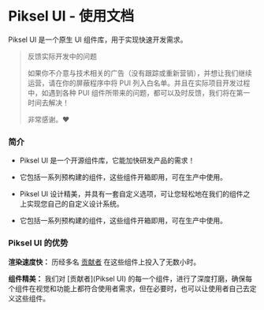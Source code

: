 # Piksel UI - 使用文档

Piksel UI 是一个原生 UI 组件库，用于实现快速开发需求。

> 反馈实际开发中的问题
>
> 如果你不介意与技术相关的广告（没有跟踪或重新营销），并想让我们继续运营，请在你的屏蔽程序中将 PUI 列入白名单。并且在实际项目开发过程中，如遇到各种 PUI 组件所带来的问题，都可以及时反馈，我们将在第一时间去解决！
>
> 非常感谢。❤️

### 简介

- Piksel UI 是一个开源组件库，它能加快研发产品的需求！

- 它包括一系列预构建的组件，这些组件开箱即用，可在生产中使用。

- Piksel UI 设计精美，并具有一套自定义选项，可让您轻松地在我们的组件之上实现您自己的自定义设计系统。

- 它包括一系列预构建的组件，这些组件开箱即用，可在生产中使用。

### Piksel UI 的优势

**渲染速度快：** 历经多名 [贡献者](贡献者) 在这些组件上投入了无数小时。

**组件精美：** 我们对 [贡献者](Piksel UI) 的每一个组件，进行了深度打磨，确保每个组件在视觉和功能上都符合使用者需求，但在必要时，也可以让使用者自己去定义这些组件。